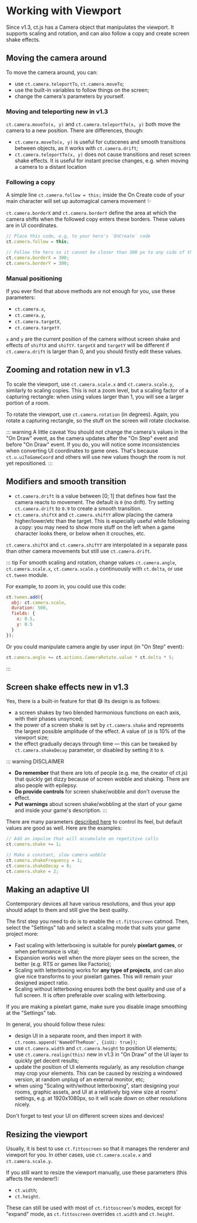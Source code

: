 # Working with Viewport

Since v1.3, ct.js has a Camera object that manipulates the viewport. It supports scaling and rotation, and can also follow a copy and create screen shake effects.

## Moving the camera around

To move the camera around, you can:

* use `ct.camera.teleportTo`, `ct.camera.moveTo`;
* use the built-in variables to follow things on the screen;
* change the camera's parameters by yourself.

### Moving and teleporting <badge>new in v1.3</badge>

`ct.camera.moveTo(x, y)` and `ct.camera.teleportTo(x, y)` both move the camera to a new position. There are differences, though:

* `ct.camera.moveTo(x, y)` is useful for cutscenes and smooth transitions between objects, as it works with `ct.camera.drift`;
* `ct.camera.teleportTo(x, y)` does not cause transitions and reset screen shake effects. It is useful for instant precise changes, e.g. when moving a camera to a distant location

### Following a copy

A simple line `ct.camera.follow = this;` inside the On Create code of your main character will set up automagical camera movement ✨

`ct.camera.borderX` and `ct.camera.borderY` define the area at which the camera shifts when the followed copy enters these borders. These values are in UI coordinates.

```js Example: following a copy with borders
// Place this code, e.g, to your hero's `OnCreate` code
ct.camera.follow = this;

// Follow the hero so it cannot be closer than 300 px to any side of the screen
ct.camera.borderX = 300;
ct.camera.borderY = 300;
```

### Manual positioning

If you ever find that above methods are not enough for you, use these parameters:

* `ct.camera.x`,
* `ct.camera.y`,
* `ct.camera.targetX`,
* `ct.camera.targetY`.

`x` and `y` are the current position of the camera without screen shake and effects of `shiftX` and `shiftY`.
`targetX` and `targetY` will be different if `ct.camera.drift` is larger than 0, and you should firstly edit these values.

## Zooming and rotation <badge>new in v1.3</badge>

To scale the viewport, use `ct.camera.scale.x` and `ct.camera.scale.y`, similarly to scaling copies. This is not a zoom level, but a scaling factor of a capturing rectangle: when using values larger than 1, you will see a larger portion of a room.

To rotate the viewport, use `ct.camera.rotation` (in degrees). Again, you rotate a capturing rectangle, so the stuff on the screen will rotate clockwise.

::: warning A little caveat
You should not change the camera's values in the "On Draw" event, as the camera updates after the "On Step" event and before "On Draw" event. If you do, you will notice some inconsistencies when converting UI coordinates to game ones. That's because `ct.u.uiToGameCoord` and others will use new values though the room is not yet repositioned.
:::

## Modifiers and smooth transition

* `ct.camera.drift` is a value between [0; 1] that defines how fast the camera reacts to movement. The default is `0` (no drift). Try setting `ct.camera.drift` to `0.9` to create a smooth transition.
* `ct.camera.shiftX` and `ct.camera.shiftY` allow placing the camera higher/lower/etc than the target. This is especially useful while following a copy: you may need to show more stuff on the left when a game character looks there, or below when it crouches, etc.

`ct.camera.shiftX` and `ct.camera.shiftY` are interpolated in a separate pass than other camera movements but still use `ct.camera.drift`.

::: tip
For smooth scaling and rotation, change values `ct.camera.angle`, `ct.camera.scale.x`, `ct.camera.scale.y` continuously with `ct.delta`, or use `ct.tween` module.

For example, to zoom in, you could use this code:
```js
ct.tween.add({
  obj: ct.camera.scale,
  duration: 500,
  fields: {
    x: 0.5,
    y: 0.5
  }
});
```

Or you could manipulate camera angle by user input (in "On Step" event):

```js
ct.camera.angle += ct.actions.CameraRotate.value * ct.delta * 5;
```

:::

## Screen shake effects <badge>new in v1.3</badge>

Yes, there is a built-in feature for that 😅 Its design is as follows:

* a screen shakes by two blended harmonious functions on each axis, with their phases unsynced;
* the power of a screen shake is set by `ct.camera.shake` and represents the largest possible amplitude of the effect. A value of `10` is 10% of the viewport size;
* the effect gradually decays through time — this can be tweaked by `ct.camera.shakeDecay` parameter, or disabled by setting it to `0`.

::: warning DISCLAIMER
* **Do remember** that there are lots of people (e.g. me, the creator of ct.js) that quickly get dizzy because of screen wobble and shaking. There are also people with epilepsy.
* **Do provide controls** for screen shake/wobble and don't overuse the effect.
* **Put warnings** about screen shake/wobbling at the start of your game and inside your game's description.
:::

There are many parameters [described here](/ct.camera.html) to control its feel, but default values are good as well. Here are the examples:

```js
// Add an impulse that will accumulate on repetitive calls
ct.camera.shake += 1;
```

```js
// Make a constant, slow camera wobble
ct.camera.shakeFrequency = 1;
ct.camera.shakeDecay = 0;
ct.camera.shake = 2;
```

## Making an adaptive UI

Contemporary devices all have various resolutions, and thus your app should adapt to them and still give the best quality.

The first step you need to do is to enable the `ct.fittoscreen` catmod. Then, select the "Settings" tab and select a scaling mode that suits your game project more:

* Fast scaling with letterboxing is suitable for purely **pixelart games**, or when performance is vital;
* Expansion works well when the more player sees on the screen, the better (e.g. RTS or games like Factorio);
* Scaling with letterboxing works for **any type of projects**, and can also give nice transforms to your pixelart games. This will remain your designed aspect ratio.
* Scaling without letterboxing ensures both the best quality and use of a full screen. It is often preferable over scaling with letterboxing.

If you are making a pixelart game, make sure you disable image smoothing at the "Settings" tab.

In general, you should follow these rules:

* design UI in a separate room, and then import it with `ct.rooms.append('NameOfTheRoom', {isUi: true})`;
* use `ct.camera.width` and `ct.camera.height` to position UI elements;
* use `ct.camera.realign(this)` <badge>new in v1.3</badge> in "On Draw" of the UI layer to quickly get decent results;
* update the position of UI elements regularly, as any resolution change may crop your elements. This can be caused by resizing a windowed version, at random unplug of an external monitor, etc;
* when using "Scaling with/without letterboxing", start designing your rooms, graphic assets, and UI at a relatively big view size at rooms' settings, e.g. at 1920x1080px, so it will scale down on other resolutions nicely.

Don't forget to test your UI on different screen sizes and devices!

## Resizing the viewport

Usually, it is best to use `ct.fittoscreen` so that it manages the renderer and viewport for you. In other cases, use `ct.camera.scale.x` and `ct.camera.scale.y`.

If you still want to resize the viewport manually, use these parameters (this affects the renderer!):

* `ct.width`;
* `ct.height`.

These can still be used with most of `ct.fittoscreen`'s  modes, except for "expand" mode, as `ct.fittoscreen` overrides `ct.width` and `ct.height`.